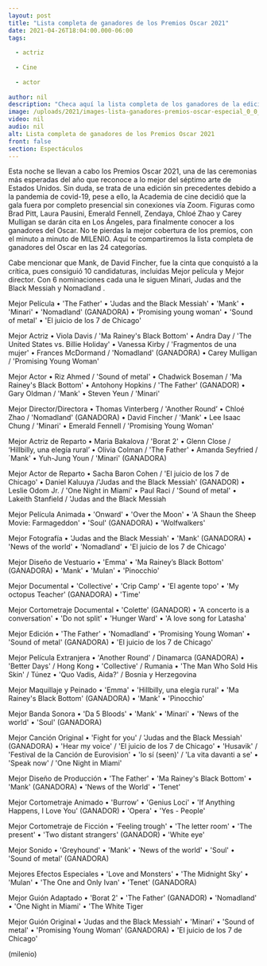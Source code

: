 ```yaml
---
layout: post
title: "Lista completa de ganadores de los Premios Oscar 2021"
date: 2021-04-26T18:04:00.000-06:00
tags:
  
  - actriz
  
  - Cine
  
  - actor
  
author: nil
description: "Checa aquí la lista completa de los ganadores de la edición número 93 de los Premios Oscar. "
image: /uploads/2021/images-lista-ganadores-premios-oscar-especial_0_0_1200_747.jpg
video: nil
audio: nil
alt: Lista completa de ganadores de los Premios Oscar 2021
front: false
section: Espectáculos
---
```


Esta noche se llevan a cabo los Premios Oscar 2021, una de las ceremonias más esperadas del año que reconoce a lo mejor del séptimo arte de Estados Unidos. Sin duda, se trata de una edición sin precedentes debido a la pandemia de covid-19, pese a ello, la Academia de cine decidió que la gala fuera por completo presencial sin conexiones vía Zoom. Figuras como Brad Pitt, Laura Pausini, Emerald Fennell, Zendaya, Chloé Zhao y Carey Mulligan se darán cita en Los Ángeles, para finalmente conocer a los ganadores del Oscar. No te pierdas la mejor cobertura de los premios, con el minuto a minuto de MILENIO. Aquí te compartiremos la lista completa de ganadores del Oscar en las 24 categorías.

Cabe mencionar que Mank, de David Fincher, fue la cinta que conquistó a la crítica, pues consiguió 10 candidaturas, incluidas Mejor película y Mejor director. Con 6 nominaciones cada una le siguen Minari, Judas and the Black Messiah y Nomadland . 

Mejor Película • 'The Father' • 'Judas and the Black Messiah' • 'Mank' • 'Minari' • 'Nomadland' (GANADORA) • 'Promising young woman' • 'Sound of metal' • 'El juicio de los 7 de Chicago' 

Mejor Actriz • Viola Davis / 'Ma Rainey's Black Bottom' • Andra Day / 'The United States vs. Billie Holiday' • Vanessa Kirby / 'Fragmentos de una mujer' • Frances McDormand / 'Nomadland' (GANADORA) • Carey Mulligan / 'Promising Young Woman'  

Mejor Actor • Riz Ahmed / 'Sound of metal' • Chadwick Boseman / 'Ma Rainey's Black Bottom' • Antohony Hopkins / 'The Father' (GANADOR) • Gary Oldman / 'Mank' • Steven Yeun / 'Minari'  

Mejor Director/Directora • Thomas Vinterberg / 'Another Round’ • Chloé Zhao / 'Nomadland' (GANADORA) • David Fincher / 'Mank' • Lee Isaac Chung / 'Minari' • Emerald Fennell / 'Promising Young Woman'  

Mejor Actriz de Reparto • Maria Bakalova / 'Borat 2' • Glenn Close / ‘Hillbilly, una elegía rural’ • Olivia Colman / 'The Father' • Amanda Seyfried / ´Mank' • Yuh-Jung Youn / 'Minari' (GANADORA) 

 Mejor Actor de Reparto • Sacha Baron Cohen / 'El juicio de los 7 de Chicago' • Daniel Kaluuya /'Judas and the Black Messiah' (GANADOR) • Leslie Odom Jr. / 'One Night in Miami' • Paul Raci / 'Sound of metal' • Lakeith Stanfield / 'Judas and the Black Messiah 

Mejor Película Animada • 'Onward' • 'Over the Moon' • 'A Shaun the Sheep Movie: Farmageddon' • 'Soul' (GANADORA) • 'Wolfwalkers' 

Mejor Fotografía • 'Judas and the Black Messiah' • 'Mank' (GANADORA) • 'News of the world' • 'Nomadland' • 'El juicio de los 7 de Chicago'  

Mejor Diseño de Vestuario • 'Emma' • 'Ma Rainey’s Black Bottom' (GANADORA) • 'Mank' • 'Mulan' • 'Pinocchio'  

Mejor Documental • 'Collective' • 'Crip Camp' • 'El agente topo' • 'My octopus Teacher' (GANADORA) • 'Time'  

Mejor Cortometraje Documental • 'Colette' (GANADOR) • 'A concerto is a conversation' • 'Do not split' • 'Hunger Ward' • 'A love song for Latasha'  

Mejor Edición • 'The Father' • 'Nomadland' • 'Promising Young Woman' • 'Sound of metal' (GANADORA) • 'El juicio de los 7 de Chicago' 

Mejor Película Extranjera • 'Another Round' / Dinamarca (GANADORA) • 'Better Days' / Hong Kong • 'Collective' / Rumania • 'The Man Who Sold His Skin' / Túnez • 'Quo Vadis, Aida?' / Bosnia y Herzegovina 

Mejor Maquillaje y Peinado • 'Emma' • 'Hillbilly, una elegía rural' • 'Ma Rainey's Black Bottom' (GANADORA) • 'Mank' • 'Pinocchio'  

Mejor Banda Sonora • 'Da 5 Bloods' • 'Mank' • 'Minari' • 'News of the world' • 'Soul' (GANADORA)  

Mejor Canción Original • 'Fight for you' / 'Judas and the Black Messiah' (GANADORA) • 'Hear my voice' / 'El juicio de los 7 de Chicago' • 'Husavik' / 'Festival de la Canción de Eurovision' • 'Io sí (seen)' / 'La vita davanti a se' • 'Speak now' / 'One Night in Miami'  

Mejor Diseño de Producción • 'The Father' • 'Ma Rainey's Black Bottom' • 'Mank' (GANADORA) • 'News of the World' • 'Tenet' 

Mejor Cortometraje Animado • 'Burrow' • 'Genius Loci' • 'If Anything Happens, I Love You' (GANADOR) • 'Opera' • 'Yes - People'  

Mejor Cortometraje de Ficción • 'Feeling trough' • 'The letter room' • 'The present' • 'Two distant strangers' (GANADOR) • 'White eye'  

Mejor Sonido • 'Greyhound' • 'Mank' • 'News of the world' • 'Soul' • 'Sound of metal' (GANADORA)  

Mejores Efectos Especiales • 'Love and Monsters' • 'The Midnight Sky' • 'Mulan' • 'The One and Only Ivan' • 'Tenet' (GANADORA)  

Mejor Guión Adaptado • 'Borat 2' • 'The Father' (GANADOR) • 'Nomadland' • 'One Night in Miami' • 'The White Tiger 

Mejor Guión Original • 'Judas and the Black Messiah' • 'Minari' • 'Sound of metal' • 'Promising Young Woman' (GANADORA) • 'El juicio de los 7 de Chicago' 

(milenio)